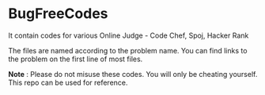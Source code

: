 BugFreeCodes
============

It contain codes for various Online Judge - Code Chef, Spoj, Hacker Rank

The files are named according to the problem name. You can find links to the problem on the first line of most files.

**Note** : Please do not misuse these codes. You will only be cheating yourself. This repo can be used for reference.
